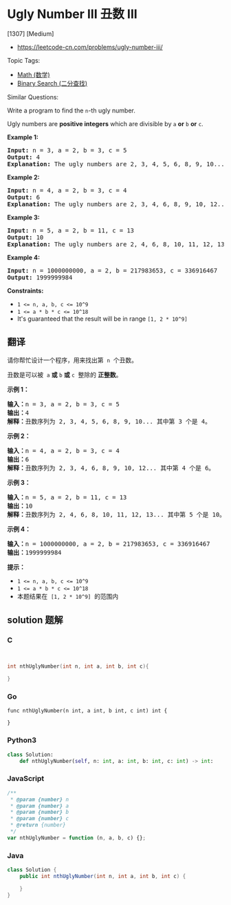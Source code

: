 # Ugly Number III 丑数 III

[1307] [Medium]

- https://leetcode-cn.com/problems/ugly-number-iii/

Topic Tags:

- [Math (数学)](https://leetcode-cn.com/tag/math/)
- [Binary Search (二分查找)](https://leetcode-cn.com/tag/binary-search/)

Similar Questions:

Write a program to find the `n`\-th ugly number.

Ugly numbers are **positive integers** which are divisible by `a` **or** `b` **or** `c`.

**Example 1:**

<pre><strong>Input:</strong> n = 3, a = 2, b = 3, c = 5
<strong>Output:</strong> 4
<strong>Explanation: </strong>The ugly numbers are 2, 3, 4, 5, 6, 8, 9, 10... The 3rd is 4.</pre>

**Example 2:**

<pre><strong>Input:</strong> n = 4, a = 2, b = 3, c = 4
<strong>Output:</strong> 6
<strong>Explanation: </strong>The ugly numbers are 2, 3, 4, 6, 8, 9, 10, 12... The 4th is 6.
</pre>

**Example 3:**

<pre><strong>Input:</strong> n = 5, a = 2, b = 11, c = 13
<strong>Output:</strong> 10
<strong>Explanation: </strong>The ugly numbers are 2, 4, 6, 8, 10, 11, 12, 13... The 5th is 10.
</pre>

**Example 4:**

<pre><strong>Input:</strong> n = 1000000000, a = 2, b = 217983653, c = 336916467
<strong>Output:</strong> 1999999984
</pre>

**Constraints:**

- `1 <= n, a, b, c <= 10^9`
- `1 <= a * b * c <= 10^18`
- It's guaranteed that the result will be in range `[1, 2 * 10^9]`

## 翻译

请你帮忙设计一个程序，用来找出第  `n`  个丑数。

丑数是可以被  `a` **或** `b` **或** `c`  整除的 **正整数**。

**示例 1：**

<pre><strong>输入：</strong>n = 3, a = 2, b = 3, c = 5
<strong>输出：</strong>4
<strong>解释：</strong>丑数序列为 2, 3, 4, 5, 6, 8, 9, 10... 其中第 3 个是 4。</pre>

**示例 2：**

<pre><strong>输入：</strong>n = 4, a = 2, b = 3, c = 4
<strong>输出：</strong>6
<strong>解释：</strong>丑数序列为 2, 3, 4, 6, 8, 9, 10, 12... 其中第 4 个是 6。
</pre>

**示例 3：**

<pre><strong>输入：</strong>n = 5, a = 2, b = 11, c = 13
<strong>输出：</strong>10
<strong>解释：</strong>丑数序列为 2, 4, 6, 8, 10, 11, 12, 13... 其中第 5 个是 10。
</pre>

**示例 4：**

<pre><strong>输入：</strong>n = 1000000000, a = 2, b = 217983653, c = 336916467
<strong>输出：</strong>1999999984
</pre>

**提示：**

- `1 <= n, a, b, c <= 10^9`
- `1 <= a * b * c <= 10^18`
- 本题结果在  `[1, 2 * 10^9]`  的范围内

## solution 题解

### C

```c


int nthUglyNumber(int n, int a, int b, int c){

}


```

### Go

```golang
func nthUglyNumber(n int, a int, b int, c int) int {

}
```

### Python3

```python
class Solution:
    def nthUglyNumber(self, n: int, a: int, b: int, c: int) -> int:

```

### JavaScript

```javascript
/**
 * @param {number} n
 * @param {number} a
 * @param {number} b
 * @param {number} c
 * @return {number}
 */
var nthUglyNumber = function (n, a, b, c) {};
```

### Java

```java
class Solution {
    public int nthUglyNumber(int n, int a, int b, int c) {

    }
}
```
